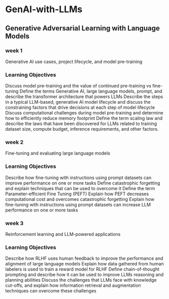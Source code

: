 # GenAI-with-LLMs
## Generative Adversarial Learning with Language Models

### week 1
Generative AI use cases, project lifecycle, and model pre-training
### Learning Objectives
Discuss model pre-training and the value of continued pre-training vs fine-tuning
Define the terms Generative AI, large language models, prompt, and describe the transformer architecture that powers LLMs
Describe the steps in a typical LLM-based, generative AI model lifecycle and discuss the constraining factors that drive decisions at each step of model lifecycle
Discuss computational challenges during model pre-training and determine how to efficiently reduce memory footprint
Define the term scaling law and describe the laws that have been discovered for LLMs related to training dataset size, compute budget, inference requirements, and other factors.

### week 2
Fine-tuning and evaluating large language models
### Learning Objectives
Describe how fine-tuning with instructions using prompt datasets can improve performance on one or more tasks
Define catastrophic forgetting and explain techniques that can be used to overcome it
Define the term Parameter-efficient Fine Tuning (PEFT)
Explain how PEFT decreases computational cost and overcomes catastrophic forgetting
Explain how fine-tuning with instructions using prompt datasets can increase LLM performance on one or more tasks

### week 3
Reinforcement learning and LLM-powered applications
### Learning Objectives
Describe how RLHF uses human feedback to improve the performance and alignment of large language models
Explain how data gathered from human labelers is used to train a reward model for RLHF
Define chain-of-thought prompting and describe how it can be used to improve LLMs reasoning and planning abilities
Discuss the challenges that LLMs face with knowledge cut-offs, and explain how information retrieval and augmentation techniques can overcome these challenges
